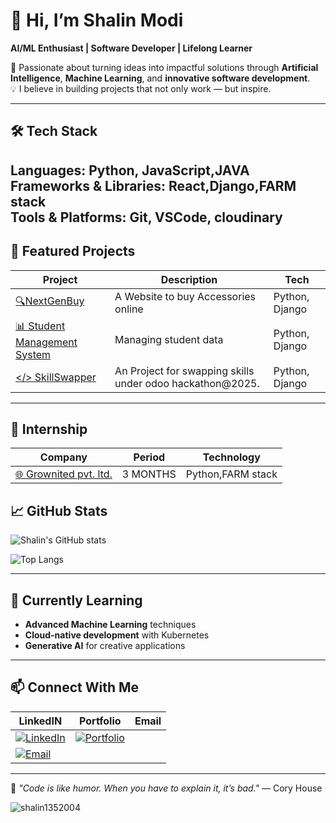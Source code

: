 # 🌟 Hi, I’m Shalin Modi  
**AI/ML Enthusiast | Software Developer | Lifelong Learner**  

🚀 Passionate about turning ideas into impactful solutions through **Artificial Intelligence**, **Machine Learning**, and **innovative software development**.  
💡 I believe in building projects that not only work — but inspire.  

---

## 🛠 Tech Stack  
**Languages:** Python, JavaScript,JAVA
**Frameworks & Libraries:** React,Django,FARM stack  
**Tools & Platforms:** Git, VSCode, cloudinary 
---

## 📌 Featured Projects  
| Project | Description | Tech |
|---------|-------------|------|
| [🔍NextGenBuy ](#)| A Website to buy Accessories online | Python, Django|
| [📊 Student Management System](#) | Managing student data| Python, Django|
| [</> SkillSwapper](#) | An Project for swapping skills under odoo hackathon@2025. | Python, Django |

---
## 📌 Internship 
| Company | Period | Technology |
|---------|-------------|------|
| [🌐 Grownited pvt. ltd.](https://grownited.com/)| 3 MONTHS | Python,FARM stack|

## 📈 GitHub Stats  
![Shalin's GitHub stats](https://github-readme-stats.vercel.app/api?username=shalin1352004&show_icons=true&theme=tokyonight)  

![Top Langs](https://github-readme-stats.vercel.app/api/top-langs/?username=shalin1352004&layout=compact&theme=tokyonight)  

---

## 🌱 Currently Learning  
- **Advanced Machine Learning** techniques  
- **Cloud-native development** with Kubernetes  
- **Generative AI** for creative applications  

---

## 📫 Connect With Me  
| LinkedIN | Portfolio | Email |
|---------|-------------|------|
|[![LinkedIn](https://img.shields.io/badge/LinkedIn-0077B5?style=flat&logo=linkedin&logoColor=white)](https://linkedin.com/in/shalinmodi60)  |[![Portfolio](https://img.shields.io/badge/Portfolio-000style=flat&logo=github&logoColor=white)]([(https://shalin1352004.github.io/Portfolio-Shalin/)]) |
[![Email](https://img.shields.io/badge/Email-D14836?style=flat&logo=gmail&logoColor=white)](mailto:shalinmodi60@gmail.com) |

 

---

💬 *"Code is like humor. When you have to explain it, it’s bad."* — Cory House
<p><img align="center" src="https://github-readme-stats.vercel.app/api/top-langs?username=shalin1352004&show_icons=true&locale=en&layout=compact" alt="shalin1352004" /></p>
